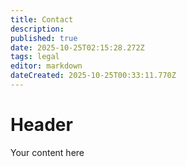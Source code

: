 ```yaml
---
title: Contact
description: 
published: true
date: 2025-10-25T02:15:28.272Z
tags: legal
editor: markdown
dateCreated: 2025-10-25T00:33:11.770Z
---
```


# Header
Your content here